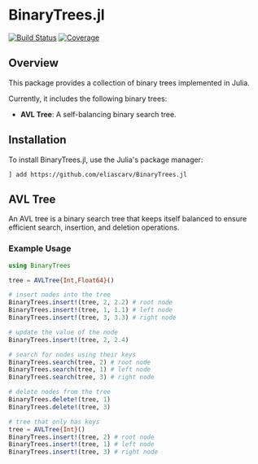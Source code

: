 # BinaryTrees.jl

[![Build Status](https://github.com/eliascarv/BinaryTrees.jl/actions/workflows/CI.yml/badge.svg?branch=main)](https://github.com/eliascarv/BinaryTrees.jl/actions/workflows/CI.yml?query=branch%3Amain)
[![Coverage](https://codecov.io/gh/eliascarv/BinaryTrees.jl/branch/main/graph/badge.svg)](https://codecov.io/gh/eliascarv/BinaryTrees.jl)

## Overview

This package provides a collection of binary trees implemented in Julia. 

Currently, it includes the following binary trees:
* **AVL Tree**: A self-balancing binary search tree.

## Installation

To install BinaryTrees.jl, use the Julia's package manager:

```
] add https://github.com/eliascarv/BinaryTrees.jl
```

## AVL Tree

An AVL tree is a binary search tree that keeps itself balanced to ensure efficient search, insertion, and deletion operations.

### Example Usage

```julia
using BinaryTrees

tree = AVLTree{Int,Float64}()

# insert nodes into the tree
BinaryTrees.insert!(tree, 2, 2.2) # root node
BinaryTrees.insert!(tree, 1, 1.1) # left node
BinaryTrees.insert!(tree, 3, 3.3) # right node

# update the value of the node
BinaryTrees.insert!(tree, 2, 2.4)

# search for nodes using their keys
BinaryTrees.search(tree, 2) # root node
BinaryTrees.search(tree, 1) # left node
BinaryTrees.search(tree, 3) # right node

# delete nodes from the tree
BinaryTrees.delete!(tree, 1)
BinaryTrees.delete!(tree, 3)

# tree that only has keys
tree = AVLTree{Int}()
BinaryTrees.insert!(tree, 2) # root node
BinaryTrees.insert!(tree, 1) # left node
BinaryTrees.insert!(tree, 3) # right node
```
